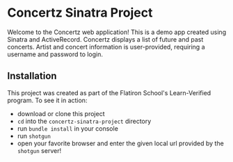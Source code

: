# Concertz Sinatra Project

Welcome to the Concertz web application! This is a demo app created using Sinatra and ActiveRecord. Concertz displays a list of future and past concerts. Artist and concert information is user-provided, requiring a username and password to login. 

## Installation

This project was created as part of the Flatiron School's Learn-Verified program. To see it in action:
- download or clone this project 
- `cd` into the `concertz-sinatra-project` directory 
- run `bundle install` in your console
- run `shotgun`
- open your favorite browser and enter the given local url provided by the `shotgun` server!
